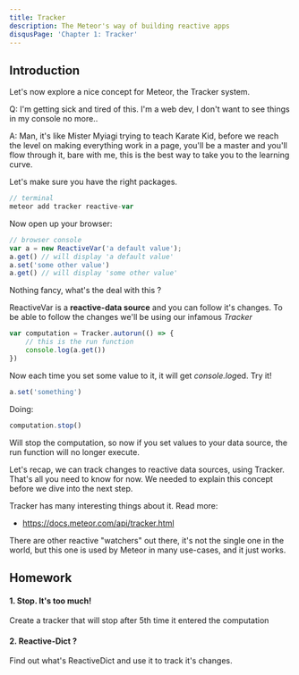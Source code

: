 ```yaml
---
title: Tracker
description: The Meteor's way of building reactive apps
disqusPage: 'Chapter 1: Tracker'
---
```


## Introduction

Let's now explore a nice concept for Meteor, the Tracker system.

Q: I'm getting sick and tired of this. I'm a web dev, I don't want to see things in my console no more..

A: Man, it's like Mister Myiagi trying to teach Karate Kid, before we reach the level on making everything work in a page, you'll be a master and you'll flow through it,
bare with me, this is the best way to take you to the learning curve.

Let's make sure you have the right packages.
```js
// terminal
meteor add tracker reactive-var
```

Now open up your browser:

```js
// browser console
var a = new ReactiveVar('a default value');
a.get() // will display 'a default value'
a.set('some other value')
a.get() // will display 'some other value'
```

Nothing fancy, what's the deal with this ?

ReactiveVar is a **reactive-data source** and you can follow it's changes. To be able to follow the changes we'll be using our infamous *Tracker*

```js
var computation = Tracker.autorun(() => {
    // this is the run function
    console.log(a.get())
})
```

Now each time you set some value to it, it will get *console.log*ed. Try it!

```js
a.set('something')
```

Doing:
```js
computation.stop()
```

Will stop the computation, so now if you set values to your data source, the run function will no longer execute.

Let's recap, we can track changes to reactive data sources, using Tracker. That's all you need to know for now. We needed
to explain this concept before we dive into the next step.

Tracker has many interesting things about it. Read more:
- https://docs.meteor.com/api/tracker.html

There are other reactive "watchers" out there, it's not the single one in the world, but this one is used by Meteor in many use-cases, and it just works.


## Homework

#### 1. Stop. It's too much!
Create a tracker that will stop after 5th time it entered the computation

#### 2. Reactive-Dict ?
Find out what's ReactiveDict and use it to track it's changes.